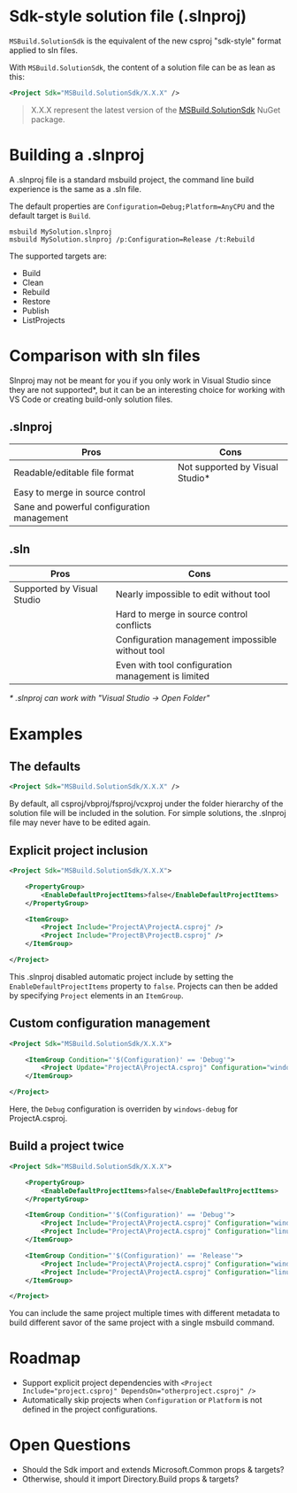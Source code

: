 # Sdk-style solution file (.slnproj)

`MSBuild.SolutionSdk` is the equivalent of the new csproj "sdk-style" format applied to sln files.

With `MSBuild.SolutionSdk`, the content of a solution file can be as lean as this:
```xml
<Project Sdk="MSBuild.SolutionSdk/X.X.X" />
```

>X.X.X represent the latest version of the [MSBuild.SolutionSdk](https://www.nuget.org/packages/MSBuild.SolutionSdk/) NuGet package.

# Building a .slnproj
A .slnproj file is a standard msbuild project, the command line build experience is the same as a .sln file.

The default properties are `Configuration=Debug;Platform=AnyCPU` and the default target is `Build`.

```shell
msbuild MySolution.slnproj
msbuild MySolution.slnproj /p:Configuration=Release /t:Rebuild
```

The supported targets are:
- Build
- Clean
- Rebuild
- Restore
- Publish
- ListProjects

# Comparison with sln files
Slnproj may not be meant for you if you only work in Visual Studio since they are not supported*, but it can be an interesting choice for working with VS Code or creating build-only solution files.
## .slnproj
Pros | Cons
---- | ----
Readable/editable file format | Not supported by Visual Studio*
Easy to merge in source control | 
Sane and powerful configuration management | 

## .sln
Pros | Cons
---- | ----
Supported by Visual Studio | Nearly impossible to edit without tool
&#xfeff; | Hard to merge in source control conflicts
&#xfeff; | Configuration management impossible without tool
&#xfeff; | Even with tool configuration management is limited

*\* .slnproj can work with "Visual Studio -> Open Folder"*

# Examples
## The defaults

```xml
<Project Sdk="MSBuild.SolutionSdk/X.X.X" />
```

By default, all csproj/vbproj/fsproj/vcxproj under the folder hierarchy of the solution file will be included in the solution. For simple solutions, the .slnproj file may never have to be edited again.

## Explicit project inclusion

```xml
<Project Sdk="MSBuild.SolutionSdk/X.X.X">

    <PropertyGroup>
        <EnableDefaultProjectItems>false</EnableDefaultProjectItems>
    </PropertyGroup>

    <ItemGroup>
        <Project Include="ProjectA\ProjectA.csproj" />
        <Project Include="ProjectB\ProjectB.csproj" />
    </ItemGroup>

</Project>
```

This .slnproj disabled automatic project include by setting the `EnableDefaultProjectItems` property to `false`. Projects can then be added by specifying `Project` elements in an `ItemGroup`.

## Custom configuration management
```xml
<Project Sdk="MSBuild.SolutionSdk/X.X.X">

    <ItemGroup Condition="'$(Configuration)' == 'Debug'">
        <Project Update="ProjectA\ProjectA.csproj" Configuration="windows-debug" />
    </ItemGroup>

</Project>
```

Here, the `Debug` configuration is overriden by `windows-debug` for ProjectA.csproj.

## Build a project twice
```xml
<Project Sdk="MSBuild.SolutionSdk/X.X.X">

    <PropertyGroup>
        <EnableDefaultProjectItems>false</EnableDefaultProjectItems>
    </PropertyGroup>

    <ItemGroup Condition="'$(Configuration)' == 'Debug'">
        <Project Include="ProjectA\ProjectA.csproj" Configuration="windows-debug" />
        <Project Include="ProjectA\ProjectA.csproj" Configuration="linux-debug" />
    </ItemGroup>

    <ItemGroup Condition="'$(Configuration)' == 'Release'">
        <Project Include="ProjectA\ProjectA.csproj" Configuration="windows-release" />
        <Project Include="ProjectA\ProjectA.csproj" Configuration="linux-release" />
    </ItemGroup>

</Project>
```

You can include the same project multiple times with different metadata to build different savor of the same project with a single msbuild command.


# Roadmap
- Support explicit project dependencies with `<Project Include="project.csproj" DependsOn="otherproject.csproj" />`
- Automatically skip projects when `Configuration` or `Platform` is not defined in the project configurations.

# Open Questions
- Should the Sdk import and extends Microsoft.Common props & targets?
- Otherwise, should it import Directory.Build props & targets?
